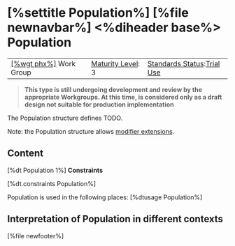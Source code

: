 \[%settitle Population%\]
\[%file newnavbar%\]
&lt;%diheader base%&gt;
Population
==========

|                                              |                                             |                                                                                      |
|----------------------------------------------|---------------------------------------------|--------------------------------------------------------------------------------------|
| [\[%wgt phx%\]](%5B%wg%20phx%%5D) Work Group | [Maturity Level](versions.html#maturity): 3 | [Standards Status](versions.html#std-process):[Trial Use](versions.html#std-process) |

> <span id="dstu"></span> **This type is still undergoing development and review by the appropriate Workgroups. At this time, is considered only as a draft design not suitable for production implementation**

The Population structure defines TODO.

Note: the Population structure allows [modifier extensions](extensibility.html#modifier).

<span id="definition"></span>
Content
-------

\[%dt Population 1%\]
**Constraints**

\[%dt.constraints Population%\]

Population is used in the following places: \[%dtusage Population%\]

<span id="interpretation"></span>
Interpretation of Population in different contexts
--------------------------------------------------

\[%file newfooter%\]
